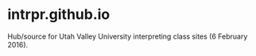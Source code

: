 # intrpr.github.io
Hub/source for Utah Valley University interpreting class sites (6 February 2016).
